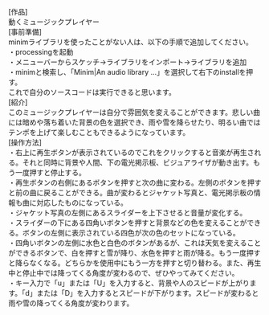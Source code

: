 [作品]<br>
動くミュージックプレイヤー<br>
[事前準備]<br>
minimライブラリを使ったことがない人は、以下の手順で追加してください。<br>
・processingを起動<br>
・メニューバーからスケッチ→ライブラリをインポート→ライブラリを追加<br>
・minimと検索し、「Minim|An audio library ...」を選択して右下のinstallを押す。<br>
これで自分のソースコードは実行できると思います。<br>
[紹介]<br>
このミュージックプレイヤーは自分で雰囲気を変えることができます。悲しい曲には暗めや落ち着いた背景の色を選択でき、雨や雪を降らせたり、明るい曲ではテンポを上げて楽しむこともできるようになっています。<br>
[操作方法]<br>
・右上に再生ボタンが表示されているのでこれをクリックすると音楽が再生される。それと同時に背景や人間、下の電光掲示板、ビジュアライザが動き出す。もう一度押すと停止する。<br>
・再生ボタンの右側にあるボタンを押すと次の曲に変わる。左側のボタンを押すと前の曲に戻ることができる。曲が変わるとジャケット写真と、電光掲示板の情報も曲に対応したものになっている。<br>
・ジャケット写真の左側にあるスライダーを上下させると音量が変化する。<br>
・スライダーの下にある四角いボタンを押すと背景などの色を変えることができる。ボタンの左側に表示されている四色が次の色のセットになっている。<br>
・四角いボタンの左側に水色と白色のボタンがあるが、これは天気を変えることができるボタンで、白を押すと雪が降り、水色を押すと雨が降る。もう一度押すと降らなくなる。どちらかを使用中にもう一方を押すと切り替わる。また、再生中と停止中では降ってくる角度が変わるので、ぜひやってみてください。<br>
・キー入力で「u」または「U」を入力すると、背景や人のスピードが上がります。「d」または「D」を入力するとスピードが下がります。スピードが変わると雨や雪の降ってくる角度が変わります。<br>
